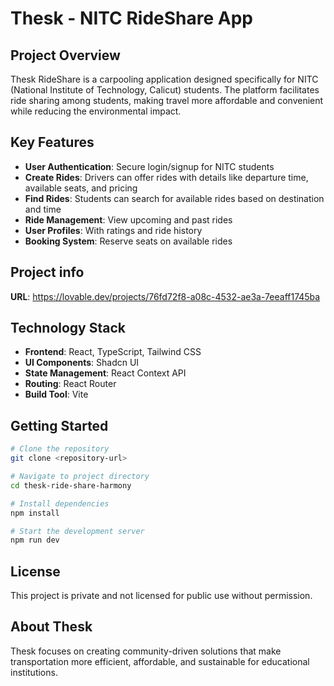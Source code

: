 
# Thesk - NITC RideShare App

## Project Overview

Thesk RideShare is a carpooling application designed specifically for NITC (National Institute of Technology, Calicut) students. The platform facilitates ride sharing among students, making travel more affordable and convenient while reducing the environmental impact.

## Key Features

- **User Authentication**: Secure login/signup for NITC students
- **Create Rides**: Drivers can offer rides with details like departure time, available seats, and pricing
- **Find Rides**: Students can search for available rides based on destination and time
- **Ride Management**: View upcoming and past rides
- **User Profiles**: With ratings and ride history
- **Booking System**: Reserve seats on available rides

## Project info

**URL**: https://lovable.dev/projects/76fd72f8-a08c-4532-ae3a-7eeaff1745ba

## Technology Stack

- **Frontend**: React, TypeScript, Tailwind CSS
- **UI Components**: Shadcn UI
- **State Management**: React Context API
- **Routing**: React Router
- **Build Tool**: Vite

## Getting Started

```bash
# Clone the repository
git clone <repository-url>

# Navigate to project directory
cd thesk-ride-share-harmony

# Install dependencies
npm install

# Start the development server
npm run dev
```

## License

This project is private and not licensed for public use without permission.

## About Thesk

Thesk focuses on creating community-driven solutions that make transportation more efficient, affordable, and sustainable for educational institutions.
